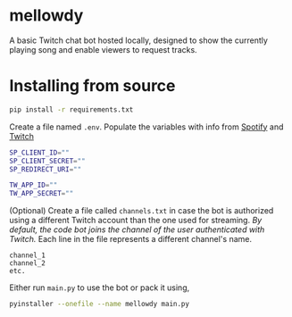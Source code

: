 # mellowdy

A basic Twitch chat bot hosted locally, designed to show the currently playing song and enable viewers to request tracks.

# Installing from source
```sh
pip install -r requirements.txt
```
Create a file named `.env`. Populate the variables with info from [Spotify](https://developer.spotify.com/dashboard) and [Twitch](https://dev.twitch.tv/console)
```sh
SP_CLIENT_ID=""
SP_CLIENT_SECRET=""
SP_REDIRECT_URI=""

TW_APP_ID=""
TW_APP_SECRET=""
```
(Optional) Create a file called `channels.txt` in case the bot is authorized using a different Twitch account than the one used for streaming. *By default, the code bot joins the channel of the user authenticated with Twitch.* Each line in the file represents a different channel's name.
```
channel_1
channel_2
etc.
```
Either run `main.py` to use the bot or pack it using,
```sh
pyinstaller --onefile --name mellowdy main.py
```
